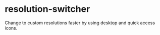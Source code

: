# resolution-switcher
 Change to custom resolutions faster by using desktop and quick access icons. 
